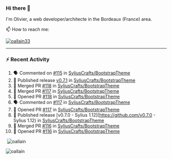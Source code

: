### Hi there 👋

I'm Olivier, a web developer/architecte in the Bordeaux (France) area.

📫 How to reach me:

<p> <a href="https://twitter.com/oallain33" target="blank"><img src="https://img.shields.io/twitter/follow/oallain33?logo=twitter&style=for-the-badge" alt="oallain33" /></a> </p>

---

### :zap: Recent Activity

<!--START_SECTION:activity-->
1. 🗣 Commented on [#115](https://github.com/SyliusCrafts/BootstrapTheme/issues/115) in [SyliusCrafts/BootstrapTheme](https://github.com/SyliusCrafts/BootstrapTheme)
2. 🚀 Published release [v0.7.1](https://github.com/v0.7.1) in [SyliusCrafts/BootstrapTheme](https://github.com/SyliusCrafts/BootstrapTheme)
3. 🎉 Merged PR [#118](https://github.com/SyliusCrafts/BootstrapTheme/pull/118) in [SyliusCrafts/BootstrapTheme](https://github.com/SyliusCrafts/BootstrapTheme)
4. 🎉 Merged PR [#117](https://github.com/SyliusCrafts/BootstrapTheme/pull/117) in [SyliusCrafts/BootstrapTheme](https://github.com/SyliusCrafts/BootstrapTheme)
5. 💪 Opened PR [#118](https://github.com/SyliusCrafts/BootstrapTheme/pull/118) in [SyliusCrafts/BootstrapTheme](https://github.com/SyliusCrafts/BootstrapTheme)
6. 🗣 Commented on [#117](https://github.com/SyliusCrafts/BootstrapTheme/issues/117) in [SyliusCrafts/BootstrapTheme](https://github.com/SyliusCrafts/BootstrapTheme)
7. 💪 Opened PR [#117](https://github.com/SyliusCrafts/BootstrapTheme/pull/117) in [SyliusCrafts/BootstrapTheme](https://github.com/SyliusCrafts/BootstrapTheme)
8. 🚀 Published release [v0.7.0 - Sylius 1.12](https://github.com/v0.7.0 - Sylius 1.12) in [SyliusCrafts/BootstrapTheme](https://github.com/SyliusCrafts/BootstrapTheme)
9. 🎉 Merged PR [#116](https://github.com/SyliusCrafts/BootstrapTheme/pull/116) in [SyliusCrafts/BootstrapTheme](https://github.com/SyliusCrafts/BootstrapTheme)
10. 💪 Opened PR [#116](https://github.com/SyliusCrafts/BootstrapTheme/pull/116) in [SyliusCrafts/BootstrapTheme](https://github.com/SyliusCrafts/BootstrapTheme)
<!--END_SECTION:activity-->

<p>&nbsp;<img align="center" src="https://github-readme-stats.vercel.app/api?username=oallain&show_icons=true&locale=en" alt="oallain" /></p>

<p><img align="center" src="https://github-readme-streak-stats.herokuapp.com/?user=oallain&" alt="oallain" /></p>

